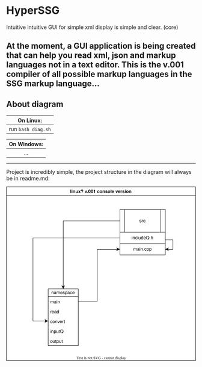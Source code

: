# HyperSSG
Intuitive intuitive GUI for simple xml display is simple and clear. (core)

At the moment, a GUI application is being created that can help you read xml, json and markup languages not in a text editor. 
This is the v.001 compiler of all possible markup languages in the SSG markup language...
------------------------------------------------------------------------------------------------------------
## About diagram

|On Linux:|
|:---------:|
|run ``` bash diag.sh ```|


|On Windows:|
|:------------:|
|...|

------------------------------------------------------------------------------------------------------------

Project is incredibly simple, the project structure in the diagram will always be in readme.md:

![Alt Image](HypSsgDiag.drawio.svg)

<!---
btw, there is always a file in the initial section.draw io with this diagram, you can always tweak it)
-->
